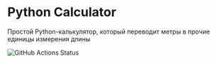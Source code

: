 # Python Calculator
Простой Python-калькулятор, который переводит метры в прочие единицы измерения длины

![GitHub Actions Status](https://github.com/SgyRow/StudyRepo/actions/workflows/main.yml/badge.svg)